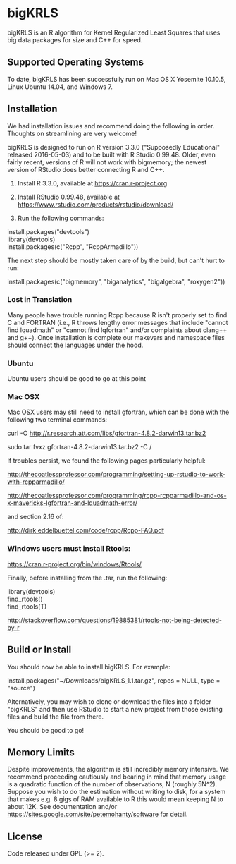 # bigKRLS

bigKRLS is an R algorithm for Kernel Regularized Least Squares that uses big data packages 
for size and C++ for speed. 

## Supported Operating Systems
To date, bigKRLS has been successfully run on Mac OS X Yosemite 10.10.5, Linux Ubuntu 14.04, and Windows 7.  


## Installation

We had installation issues and recommend doing the following in order. Thoughts on streamlining are very welcome!

bigKRLS is designed to run on R version 3.3.0 ("Supposedly Educational" released 2016-05-03) and to be built with R Studio 0.99.48. Older, even fairly recent, versions of R will not work with bigmemory; the newest version of RStudio does better connecting R and C++. 

1. Install R 3.3.0, available at https://cran.r-project.org 

2. Install RStudio 0.99.48, available at https://www.rstudio.com/products/rstudio/download/

3. Run the following commands:

install.packages("devtools")  
library(devtools)  
install.packages(c("Rcpp", "RcppArmadillo"))  

The next step should be mostly taken care of by the build, but can't hurt to run:

install.packages(c("bigmemory", "biganalytics", "bigalgebra", "roxygen2"))

### Lost in Translation
Many people have trouble running Rcpp because R isn't properly set to find C and FORTRAN (i.e., R throws lengthy error messages that include "cannot find lquadmath" or "cannot find lqfortran" and/or complaints about clang++ and g++). Once installation is complete our makevars and namespace files should connect the languages under the hood. 

### Ubuntu 
Ubuntu users should be good to go at this point

### Mac OSX 
Mac OSX users may still need to install gfortran, which can be done with the following two terminal commands:

curl -O http://r.research.att.com/libs/gfortran-4.8.2-darwin13.tar.bz2

sudo tar fvxz gfortran-4.8.2-darwin13.tar.bz2 -C /

If troubles persist, we found the following pages particularly helpful:

http://thecoatlessprofessor.com/programming/setting-up-rstudio-to-work-with-rcpparmadillo/

http://thecoatlessprofessor.com/programming/rcpp-rcpparmadillo-and-os-x-mavericks-lgfortran-and-lquadmath-error/

and section 2.16 of:

http://dirk.eddelbuettel.com/code/rcpp/Rcpp-FAQ.pdf


### Windows users must install Rtools:

https://cran.r-project.org/bin/windows/Rtools/  

Finally, before installing from the .tar, run the following:

library(devtools)  
find_rtools()  
find_rtools(T)  

http://stackoverflow.com/questions/19885381/rtools-not-being-detected-by-r

## Build or Install
You should now be able to install bigKRLS. For example:

install.packages("~/Downloads/bigKRLS_1.1.tar.gz", repos = NULL, type = "source")

Alternatively, you may wish to clone or download the files into a folder "bigKRLS" and then use RStudio to start a new project from those existing files and build the file from there.  
  
You should be good to go!

## Memory Limits
Despite improvements, the algorithm is still incredibly memory intensive. We recommend proceeding cautiously and bearing in mind that memory usage is a quadratic function of the number of observations, N (roughly 5N^2). Suppose you wish to do the estimation without writing to disk, for a system that makes e.g. 8 gigs of RAM available to R this would mean keeping N to about 12K. See documentation and/or https://sites.google.com/site/petemohanty/software for detail.

## License 
Code released under GPL (>= 2).



